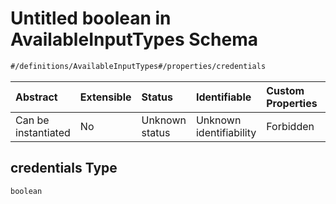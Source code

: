 # Untitled boolean in AvailableInputTypes Schema

```txt
#/definitions/AvailableInputTypes#/properties/credentials
```



| Abstract            | Extensible | Status         | Identifiable            | Custom Properties | Additional Properties | Access Restrictions | Defined In                                                                                                          |
| :------------------ | :--------- | :------------- | :---------------------- | :---------------- | :-------------------- | :------------------ | :------------------------------------------------------------------------------------------------------------------ |
| Can be instantiated | No         | Unknown status | Unknown identifiability | Forbidden         | Allowed               | none                | [schema.availableInputTypes.schema.json\*](../../out/schema.availableInputTypes.schema.json "open original schema") |

## credentials Type

`boolean`
